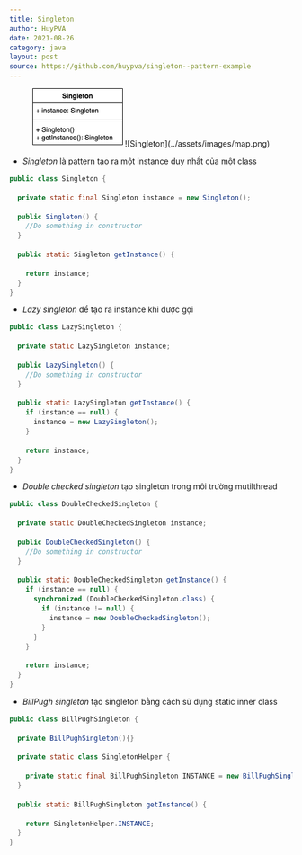 ```yaml
---
title: Singleton
author: HuyPVA
date: 2021-08-26
category: java
layout: post
source: https://github.com/huypva/singleton--pattern-example
---
```


<div align="center">
    <img src="./assets/images/singleton.png"/>
    ![Singleton](../assets/images/map.png)
</div>

- *Singleton* là pattern tạo ra một instance duy nhất của một class

```java
public class Singleton {

  private static final Singleton instance = new Singleton();

  public Singleton() {
    //Do something in constructor
  }

  public static Singleton getInstance() {
    
    return instance;
  }
}
``` 

- *Lazy singleton* để tạo ra instance khi được gọi

```java
public class LazySingleton {

  private static LazySingleton instance;

  public LazySingleton() {
    //Do something in constructor
  }

  public static LazySingleton getInstance() {
    if (instance == null) {
      instance = new LazySingleton();
    }

    return instance;
  }
}
``` 

- *Double checked singleton* tạo singleton trong môi trường mutilthread

```java
public class DoubleCheckedSingleton {

  private static DoubleCheckedSingleton instance;

  public DoubleCheckedSingleton() {
    //Do something in constructor
  }

  public static DoubleCheckedSingleton getInstance() {
    if (instance == null) {
      synchronized (DoubleCheckedSingleton.class) {
        if (instance != null) {
          instance = new DoubleCheckedSingleton();
        }
      }
    }

    return instance;
  }
}
```

- *BillPugh singleton* tạo singleton bằng cách sử dụng static inner class

```java
public class BillPughSingleton {

  private BillPughSingleton(){}

  private static class SingletonHelper {

    private static final BillPughSingleton INSTANCE = new BillPughSingleton();
  }

  public static BillPughSingleton getInstance() {

    return SingletonHelper.INSTANCE;
  }
}
```` 